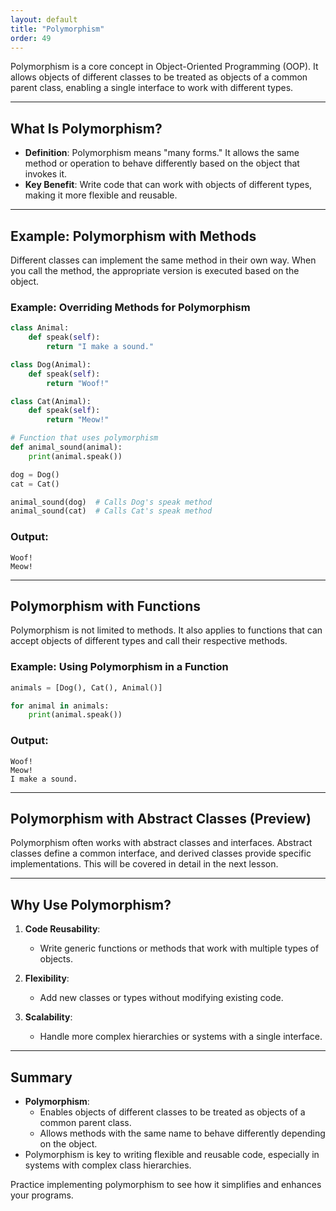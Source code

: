 ```yaml
---
layout: default
title: "Polymorphism"
order: 49
---
```


Polymorphism is a core concept in Object-Oriented Programming (OOP). It allows objects of different classes to be treated as objects of a common parent class, enabling a single interface to work with different types.

---

## What Is Polymorphism?

- **Definition**: Polymorphism means "many forms." It allows the same method or operation to behave differently based on the object that invokes it.
- **Key Benefit**: Write code that can work with objects of different types, making it more flexible and reusable.

---

## Example: Polymorphism with Methods

Different classes can implement the same method in their own way. When you call the method, the appropriate version is executed based on the object.

### Example: Overriding Methods for Polymorphism

```python
class Animal:
    def speak(self):
        return "I make a sound."

class Dog(Animal):
    def speak(self):
        return "Woof!"

class Cat(Animal):
    def speak(self):
        return "Meow!"

# Function that uses polymorphism
def animal_sound(animal):
    print(animal.speak())

dog = Dog()
cat = Cat()

animal_sound(dog)  # Calls Dog's speak method
animal_sound(cat)  # Calls Cat's speak method
```

### Output:

```plaintext
Woof!
Meow!
```

---

## Polymorphism with Functions

Polymorphism is not limited to methods. It also applies to functions that can accept objects of different types and call their respective methods.

### Example: Using Polymorphism in a Function

```python
animals = [Dog(), Cat(), Animal()]

for animal in animals:
    print(animal.speak())
```

### Output:

```plaintext
Woof!
Meow!
I make a sound.
```

---

## Polymorphism with Abstract Classes (Preview)

Polymorphism often works with abstract classes and interfaces. Abstract classes define a common interface, and derived classes provide specific implementations. This will be covered in detail in the next lesson.

---

## Why Use Polymorphism?

1. **Code Reusability**:
   - Write generic functions or methods that work with multiple types of objects.

2. **Flexibility**:
   - Add new classes or types without modifying existing code.

3. **Scalability**:
   - Handle more complex hierarchies or systems with a single interface.

---

## Summary

- **Polymorphism**:
  - Enables objects of different classes to be treated as objects of a common parent class.
  - Allows methods with the same name to behave differently depending on the object.
- Polymorphism is key to writing flexible and reusable code, especially in systems with complex class hierarchies.

Practice implementing polymorphism to see how it simplifies and enhances your programs.
